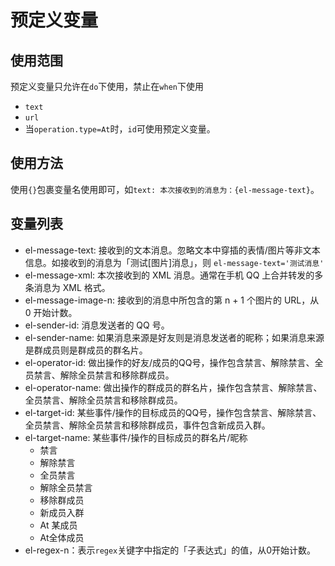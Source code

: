 # 预定义变量

## 使用范围

预定义变量只允许在`do`下使用，禁止在`when`下使用

+ `text`
+ `url`
+ 当`operation.type=At`时，`id`可使用预定义变量。

## 使用方法

使用`{}`包裹变量名使用即可，如`text: 本次接收到的消息为：{el-message-text}`。

## 变量列表

+ el-message-text: 接收到的文本消息。忽略文本中穿插的表情/图片等非文本信息。如接收到的消息为「测试[图片]消息」，则 `el-message-text='测试消息'`
+ el-message-xml: 本次接收到的 XML 消息。通常在手机 QQ 上合并转发的多条消息为 XML 格式。
+ el-message-image-n: 接收到的消息中所包含的第 n + 1 个图片的 URL，从 0 开始计数。
+ el-sender-id: 消息发送者的 QQ 号。
+ el-sender-name: 如果消息来源是好友则是消息发送者的昵称；如果消息来源是群成员则是群成员的群名片。
+ el-operator-id: 做出操作的好友/成员的QQ号，操作包含禁言、解除禁言、全员禁言、解除全员禁言和移除群成员。
+ el-operator-name: 做出操作的群成员的群名片，操作包含禁言、解除禁言、全员禁言、解除全员禁言和移除群成员。
+ el-target-id: 某些事件/操作的目标成员的QQ号，操作包含禁言、解除禁言、全员禁言、解除全员禁言和移除群成员，事件包含新成员入群。
+ el-target-name: 某些事件/操作的目标成员的群名片/昵称
    + 禁言
    + 解除禁言
    + 全员禁言
    + 解除全员禁言
    + 移除群成员
    + 新成员入群
    + At 某成员
    + At全体成员
+ el-regex-n：表示`regex`关键字中指定的「子表达式」的值，从0开始计数。